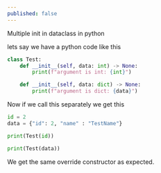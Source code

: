 ```yaml
---
published: false
---
```

Multiple init in dataclass in python

lets say we have a python code like this

```python
class Test:
    def __init__(self, data: int) -> None:
        print(f"argument is int: {int}")

    def __init__(self, data: dict) -> None:
        print(f"argument is dict: {data}")

```

Now if we call this separately we get this

```python
id = 2 
data = {"id": 2, "name" : "TestName"} 

print(Test(id))

print(Test(data))
```

We get the same override constructor as expected.